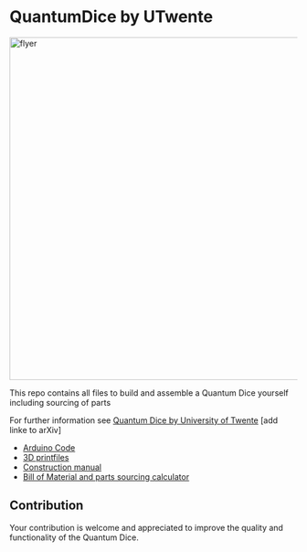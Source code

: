 # QuantumDice by UTwente

<img src="images/Quantum_Dice_Flyer.png" alt="flyer" width="600"/>

This repo contains all files to build and assemble a Quantum Dice yourself including sourcing of parts

For further information see [Quantum Dice by University of Twente](ut.onl/quantumdice) [add linke to arXiv]

- [Arduino Code](https://gitlab.utwente.nl/m7695371/quantumdice-by-utwente/-/tree/main/Arduino?ref_type=heads)
- [3D printfiles](https://gitlab.utwente.nl/m7695371/quantumdice-by-utwente/-/tree/main/3D%20print%20files?ref_type=heads)
- [Construction manual](<3D print files/ConstructionManual.md>)
- [Bill of Material and parts sourcing calculator](<3D print files/parts list quantum dice.xlsx>)

## Contribution

Your contribution is welcome and appreciated to improve the quality and functionality of the Quantum Dice.
